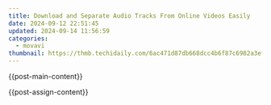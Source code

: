 ```yaml
---
title: Download and Separate Audio Tracks From Online Videos Easily
date: 2024-09-12 22:51:45
updated: 2024-09-14 11:56:59
categories:
  - movavi
thumbnail: https://thmb.techidaily.com/6ac471d87db668dcc4b6f87c6982a3ef4bb37e3fbffe0068ce8a47124a8a8199.jpg
---
```


{{post-main-content}}

<ins class="adsbygoogle"
     style="display:block"
     data-ad-format="autorelaxed"
     data-ad-client="ca-pub-7571918770474297"
     data-ad-slot="1223367746"></ins>

{{post-assign-content}}

<ins class="adsbygoogle"
     style="display:block"
     data-ad-client="ca-pub-7571918770474297"
     data-ad-slot="8358498916"
     data-ad-format="auto"
     data-full-width-responsive="true"></ins>

